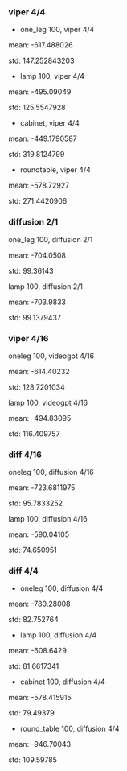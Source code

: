 ### viper 4/4

- one_leg 100, viper 4/4

mean: -617.488026

std: 147.252843203

- lamp 100, viper 4/4

mean: -495.09049

std: 125.5547928

- cabinet, viper 4/4

mean: -449.1790587

std: 319.8124799

- roundtable, viper 4/4

mean: -578.72927

std: 271.4420906

### diffusion 2/1

one_leg 100, diffusion 2/1

mean: -704.0508

std: 99.36143

lamp 100, diffusion 2/1

mean: -703.9833

std: 99.1379437

### viper 4/16

oneleg 100, videogpt 4/16

mean: -614.40232

std: 128.7201034

lamp 100, videogpt 4/16

mean: -494.83095

std: 116.409757

### diff 4/16

oneleg 100, diffusion 4/16

mean: -723.6811975

std: 95.7833252

lamp 100, diffusion 4/16

mean: -590.04105

std: 74.650951

### diff 4/4

- oneleg 100, diffusion 4/4

mean: -780.28008

std: 82.752764

- lamp 100, diffusion 4/4

mean: -608.6429

std: 81.6617341

- cabinet 100, diffusion 4/4

mean: -578.415915

std: 79.49379

- round_table 100, diffusion 4/4

mean: -946.70043

std: 109.59785
